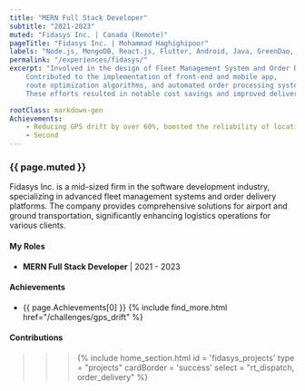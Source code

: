 ```yaml
---
title: "MERN Full Stack Developer"
subtitle: "2021-2023"
muted: "Fidasys Inc. | Canada (Remote)"
pageTitle: "Fidasys Inc. | Mohammad Haghighipoor" 
labels: "Node.js, MongoDB, React.js, Flutter, Android, Java, GreenDao, Retrofit, GPS, BLE, HTML, JavaScript, CSS, Git, GitHub, Agile, Jira, Unit Test"
permalink: "/experiences/fidasys/"
excerpt: "Involved in the design of Fleet Management System and Order Delivery,
    Contributed to the implementation of front-end and mobile app,
    route optimization algorithms, and automated order processing systems.
    These efforts resulted in notable cost savings and improved delivery timelines."

rootClass: markdown-gen
Achievements: 
    - Reducing GPS drift by over 60%, boosted the reliability of location-based features, and received positive feedback from users and stakeholders
    - Second
---
```


### {{ page.muted }}
Fidasys Inc. is a mid-sized firm in the software development industry, specializing in advanced fleet management systems and order delivery platforms. The company provides comprehensive solutions for airport and ground transportation, significantly enhancing logistics operations for various clients.

#### My Roles
- **MERN Full Stack Developer** &#124; 2021 - 2023

#### Achievements
- {{ page.Achievements[0] }} {% include find_more.html href="/challenges/gps_drift" %}

#### Contributions
>>> {% include home_section.html 
        id = 'fidasys_projects'
        type = "projects"
        cardBorder = 'success'
        select = "rt_dispatch, order_delivery"
    %}